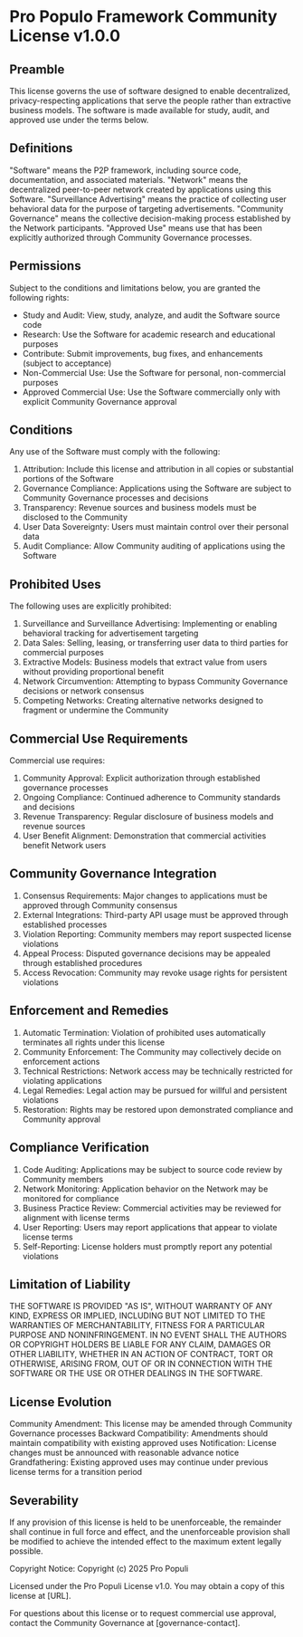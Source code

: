 # Pro Populo Framework Community License v1.0.0

## Preamble

This license governs the use of software designed to enable decentralized, privacy-respecting applications that serve the people rather than extractive business models. The software is made available for study, audit, and approved use under the terms below.

## Definitions
"Software" means the P2P framework, including source code, documentation, and associated materials.
"Network" means the decentralized peer-to-peer network created by applications using this Software.
"Surveillance Advertising" means the practice of collecting user behavioral data for the purpose of targeting advertisements.
"Community Governance" means the collective decision-making process established by the Network participants.
"Approved Use" means use that has been explicitly authorized through Community Governance processes.

## Permissions
Subject to the conditions and limitations below, you are granted the following rights:

- Study and Audit: View, study, analyze, and audit the Software source code
- Research: Use the Software for academic research and educational purposes
- Contribute: Submit improvements, bug fixes, and enhancements (subject to acceptance)
- Non-Commercial Use: Use the Software for personal, non-commercial purposes
- Approved Commercial Use: Use the Software commercially only with explicit Community Governance approval

## Conditions
Any use of the Software must comply with the following:

1. Attribution: Include this license and attribution in all copies or substantial portions of the Software
2. Governance Compliance: Applications using the Software are subject to Community Governance processes and decisions
3. Transparency: Revenue sources and business models must be disclosed to the Community
4. User Data Sovereignty: Users must maintain control over their personal data
5. Audit Compliance: Allow Community auditing of applications using the Software

## Prohibited Uses
The following uses are explicitly prohibited:

1. Surveillance and Surveillance Advertising: Implementing or enabling behavioral tracking for advertisement targeting
2. Data Sales: Selling, leasing, or transferring user data to third parties for commercial purposes
3. Extractive Models: Business models that extract value from users without providing proportional benefit
4. Network Circumvention: Attempting to bypass Community Governance decisions or network consensus
5. Competing Networks: Creating alternative networks designed to fragment or undermine the Community

## Commercial Use Requirements
Commercial use requires:

1. Community Approval: Explicit authorization through established governance processes
2. Ongoing Compliance: Continued adherence to Community standards and decisions
3. Revenue Transparency: Regular disclosure of business models and revenue sources
4. User Benefit Alignment: Demonstration that commercial activities benefit Network users

## Community Governance Integration
1. Consensus Requirements: Major changes to applications must be approved through Community consensus
2. External Integrations: Third-party API usage must be approved through established processes
3. Violation Reporting: Community members may report suspected license violations
4. Appeal Process: Disputed governance decisions may be appealed through established procedures
5. Access Revocation: Community may revoke usage rights for persistent violations

## Enforcement and Remedies
1. Automatic Termination: Violation of prohibited uses automatically terminates all rights under this license
2. Community Enforcement: The Community may collectively decide on enforcement actions
3. Technical Restrictions: Network access may be technically restricted for violating applications
4. Legal Remedies: Legal action may be pursued for willful and persistent violations
5. Restoration: Rights may be restored upon demonstrated compliance and Community approval

## Compliance Verification
1. Code Auditing: Applications may be subject to source code review by Community members
2. Network Monitoring: Application behavior on the Network may be monitored for compliance
3. Business Practice Review: Commercial activities may be reviewed for alignment with license terms
4. User Reporting: Users may report applications that appear to violate license terms
5. Self-Reporting: License holders must promptly report any potential violations

## Limitation of Liability
THE SOFTWARE IS PROVIDED "AS IS", WITHOUT WARRANTY OF ANY KIND, EXPRESS OR IMPLIED, INCLUDING BUT NOT LIMITED TO THE WARRANTIES OF MERCHANTABILITY, FITNESS FOR A PARTICULAR PURPOSE AND NONINFRINGEMENT. IN NO EVENT SHALL THE AUTHORS OR COPYRIGHT HOLDERS BE LIABLE FOR ANY CLAIM, DAMAGES OR OTHER LIABILITY, WHETHER IN AN ACTION OF CONTRACT, TORT OR OTHERWISE, ARISING FROM, OUT OF OR IN CONNECTION WITH THE SOFTWARE OR THE USE OR OTHER DEALINGS IN THE SOFTWARE.

## License Evolution
Community Amendment: This license may be amended through Community Governance processes
Backward Compatibility: Amendments should maintain compatibility with existing approved uses
Notification: License changes must be announced with reasonable advance notice
Grandfathering: Existing approved uses may continue under previous license terms for a transition period

## Severability
If any provision of this license is held to be unenforceable, the remainder shall continue in full force and effect, and the unenforceable provision shall be modified to achieve the intended effect to the maximum extent legally possible.

Copyright Notice: Copyright (c) 2025 Pro Populi

Licensed under the Pro Populi License v1.0. You may obtain a copy of this license at [URL].

For questions about this license or to request commercial use approval, contact the Community Governance at [governance-contact].